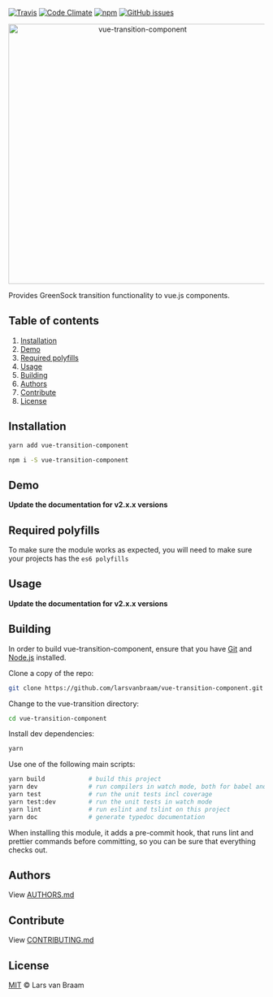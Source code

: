 [![Travis](https://img.shields.io/travis/larsvanbraam/vue-transition-component.svg?maxAge=2592000)](https://travis-ci.org/larsvanbraam/vue-transition-component)
[![Code Climate](https://img.shields.io/codeclimate/github/larsvanbraam/vue-transition-component.svg?maxAge=2592000)](https://codeclimate.com/github/larsvanbraam/vue-transition-component)
[![npm](https://img.shields.io/npm/dm/vue-transition-component.svg?maxAge=2592000)](https://www.npmjs.com/package/vue-transition-component)
[![GitHub issues](https://img.shields.io/github/issues/larsvanbraam/vue-transition-component.svg?style=flat-square)](https://github.com/larsvanbraam/vue-transition-component/issues)

<p align="center">
    <img src="http://vue-transition-component.larsvanbraam.nl/vue-transition-component-1024.png?v=2" alt="vue-transition-component" width="512"/>
</p>


Provides GreenSock transition functionality to vue.js components.

## Table of contents

1. [Installation](#installation)
2. [Demo](#demo)
3. [Required polyfills](#required-polyfills)
4. [Usage](#usage)
5. [Building](#building)
6. [Authors](#authors)
7. [Contribute](#contribute)
8. [License](#license)

## Installation

```sh
yarn add vue-transition-component
```

```sh
npm i -S vue-transition-component
```

## Demo
**Update the documentation for v2.x.x versions**

## Required polyfills
To make sure the module works as expected, you will need to make sure your projects has the `es6 polyfills`

## Usage
**Update the documentation for v2.x.x versions**

## Building

In order to build vue-transition-component, ensure that you have [Git](http://git-scm.com/downloads) and [Node.js](http://nodejs.org/) installed.

Clone a copy of the repo:
```sh
git clone https://github.com/larsvanbraam/vue-transition-component.git
```

Change to the vue-transition directory:
```sh
cd vue-transition-component
```

Install dev dependencies:
```sh
yarn
```

Use one of the following main scripts:
```sh
yarn build            # build this project
yarn dev              # run compilers in watch mode, both for babel and typescript
yarn test             # run the unit tests incl coverage
yarn test:dev         # run the unit tests in watch mode
yarn lint             # run eslint and tslint on this project
yarn doc              # generate typedoc documentation
```

When installing this module, it adds a pre-commit hook, that runs lint and prettier commands
before committing, so you can be sure that everything checks out.

## Authors
View [AUTHORS.md](./AUTHORS.md)

## Contribute
View [CONTRIBUTING.md](./CONTRIBUTING.md)

## License
[MIT](./LICENSE) © Lars van Braam
